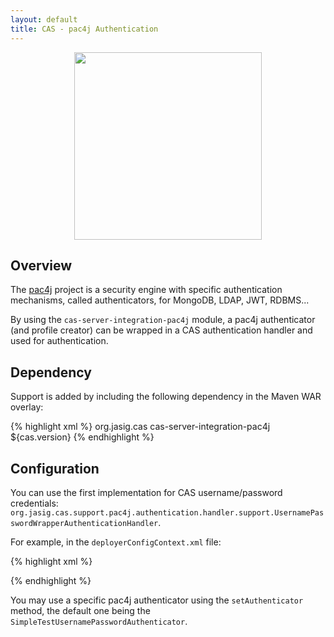 ```yaml
---
layout: default
title: CAS - pac4j Authentication
---
```


<p align="center">
  <img src="https://pac4j.github.io/pac4j/img/logo-cas.png" width="300" />
</p>

## Overview
The [pac4j](https://github.com/pac4j/pac4j) project is a security engine with specific authentication mechanisms, 
called authenticators, for MongoDB, LDAP, JWT, RDBMS...

By using the `cas-server-integration-pac4j` module, a pac4j authenticator (and profile creator) can be wrapped 
in a CAS authentication handler and used for authentication.

## Dependency
Support is added by including the following dependency in the Maven WAR overlay:

{% highlight xml %}
<dependency>
  <groupId>org.jasig.cas</groupId>
  <artifactId>cas-server-integration-pac4j</artifactId>
  <version>${cas.version}</version>
</dependency>
{% endhighlight %}

## Configuration
You can use the first implementation for CAS username/password credentials: 
`org.jasig.cas.support.pac4j.authentication.handler.support.UsernamePasswordWrapperAuthenticationHandler`.

For example, in the `deployerConfigContext.xml` file:

{% highlight xml %}

<bean id="primaryAuthenticationHandler" 
    class="org.jasig.cas.integration.pac4j.authentication.handler.support.UsernamePasswordWrapperAuthenticationHandler" />
{% endhighlight %}

You may use a specific pac4j authenticator using the `setAuthenticator` method, the default one being the `SimpleTestUsernamePasswordAuthenticator`.

